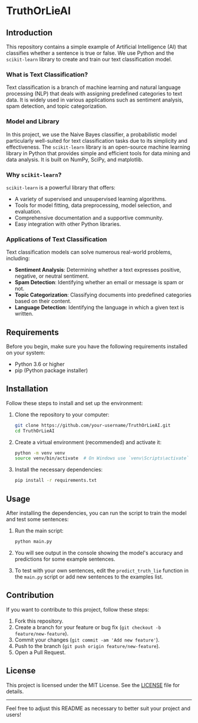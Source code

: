 # TruthOrLieAI

## Introduction

This repository contains a simple example of Artificial Intelligence (AI) that classifies whether a sentence is true or false. We use Python and the `scikit-learn` library to create and train our text classification model.

### What is Text Classification?

Text classification is a branch of machine learning and natural language processing (NLP) that deals with assigning predefined categories to text data. It is widely used in various applications such as sentiment analysis, spam detection, and topic categorization.

### Model and Library

In this project, we use the Naive Bayes classifier, a probabilistic model particularly well-suited for text classification tasks due to its simplicity and effectiveness. The `scikit-learn` library is an open-source machine learning library in Python that provides simple and efficient tools for data mining and data analysis. It is built on NumPy, SciPy, and matplotlib.

### Why `scikit-learn`?

`scikit-learn` is a powerful library that offers:

- A variety of supervised and unsupervised learning algorithms.
- Tools for model fitting, data preprocessing, model selection, and evaluation.
- Comprehensive documentation and a supportive community.
- Easy integration with other Python libraries.

### Applications of Text Classification

Text classification models can solve numerous real-world problems, including:

- **Sentiment Analysis**: Determining whether a text expresses positive, negative, or neutral sentiment.
- **Spam Detection**: Identifying whether an email or message is spam or not.
- **Topic Categorization**: Classifying documents into predefined categories based on their content.
- **Language Detection**: Identifying the language in which a given text is written.

## Requirements

Before you begin, make sure you have the following requirements installed on your system:

- Python 3.6 or higher
- pip (Python package installer)

## Installation

Follow these steps to install and set up the environment:

1. Clone the repository to your computer:

    ```bash
    git clone https://github.com/your-username/TruthOrLieAI.git
    cd TruthOrLieAI
    ```

2. Create a virtual environment (recommended) and activate it:

    ```bash
    python -m venv venv
    source venv/bin/activate  # On Windows use `venv\Scripts\activate`
    ```

3. Install the necessary dependencies:

    ```bash
    pip install -r requirements.txt
    ```

## Usage

After installing the dependencies, you can run the script to train the model and test some sentences:

1. Run the main script:

    ```bash
    python main.py
    ```

2. You will see output in the console showing the model's accuracy and predictions for some example sentences.

3. To test with your own sentences, edit the `predict_truth_lie` function in the `main.py` script or add new sentences to the examples list.

## Contribution

If you want to contribute to this project, follow these steps:

1. Fork this repository.
2. Create a branch for your feature or bug fix (`git checkout -b feature/new-feature`).
3. Commit your changes (`git commit -am 'Add new feature'`).
4. Push to the branch (`git push origin feature/new-feature`).
5. Open a Pull Request.

## License

This project is licensed under the MIT License. See the [LICENSE](LICENSE) file for details.

---

Feel free to adjust this README as necessary to better suit your project and users!
